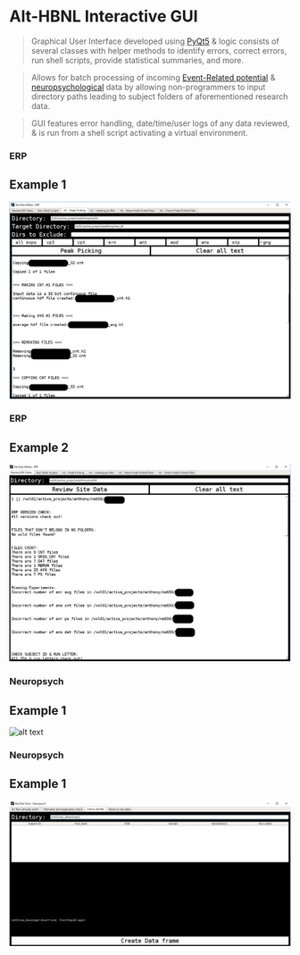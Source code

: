 Alt-HBNL Interactive GUI 
======


> Graphical User Interface developed using [PyQt5](https://riverbankcomputing.com/software/pyqt/intro) & logic consists of several classes with helper methods to identify errors, correct errors, run shell scripts, provide statistical summaries, and more.  


> Allows for batch processing of incoming [Event-Related potential](https://www.semanticscholar.org/paper/Event-Related-Potentials-and-Language-Processing%3A-A-Kaan/c878f620aafda94fb7f6bfa1e6dfc44fdc91d416/figure/0) & [neuropsychological](https://en.wikipedia.org/wiki/Neuropsychology) data by allowing non-programmers to input directory paths leading to subject folders of aforementioned research data.  



> GUI features error handling, date/time/user logs of any data reviewed, & is run from a shell script activating a virtual environment.      



### ERP
## Example 1

![alt text](screenshots/erp_3_peak_picking.png)

### ERP
## Example 2

![alt text](screenshots/erp_1_review_data.png)

### Neuropsych
## Example 1  

![alt text](screenshots/duplicates.png)

### Neuropsych
## Example 1  

![alt text](screenshots/3_parse_xml.png)